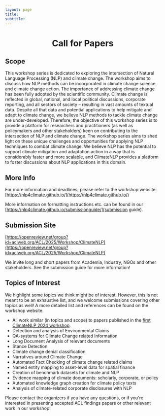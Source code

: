 ```yaml
---
layout: page
title: 
subtitle: 
---
```


<h1 style="text-align:center; margin-bottom:20pt; !important"> Call for Papers</h1>

<h2>Scope</h2>

This workshop series is dedicated to exploring the intersection of Natural Language Processing (NLP) and climate change. The workshop aims to discuss how NLP methods can be incorporated in climate change science and climate change action.
The importance of addressing climate change has been fully adopted by the scientific community. Climate change is reflected in global, national, and local political discussions, corporate reporting, and all sectors of society – resulting in vast amounts of textual data. Despite all that data and potential applications to help mitigate and adapt to climate change, we believe NLP methods to tackle climate change are under-developed. Therefore, the objective of this workshop series is to provide a platform for researchers and practitioners (as well as policymakers and other stakeholders) keen on contributing to the intersection of NLP and climate change.
The workshop series aims to shed light on these unique challenges and opportunities for applying NLP techniques to combat climate change. We believe NLP has the potential to support climate mitigation and adaptation action in a way that is considerably faster and more scalable, and ClimateNLP provides a platform to foster discussions about NLP applications in this domain.


<h2>More Info</h2>

For more information and deadlines, please refer to the workshop website:
[https://nlp4climate.github.io/](https://nlp4climate.github.io/)

More information on formatting instructions etc. can be found in our [https://nlp4climate.github.io/submissionguide/](submission guide).


<h2>Submission Site</h2>

[https://openreview.net/group?id=aclweb.org/ACL/2025/Workshop/ClimateNLP](https://openreview.net/group?id=aclweb.org/ACL/2025/Workshop/ClimateNLP)

We invite long and short papers from Academia, Industry, NGOs and other stakeholders. See the submission guide for more information!

<h2>Topics of Interest</h2>

We highlight some topics we think might be of interest. However, this is not meant to be an exhaustive list, and we welcome submissions covering other topics as well! A more detailed list and references can be found on the workshop website.
- All work similar (in topics and scope) to papers published in the <a href="https://aclanthology.org/volumes/2024.climatenlp-1/">first ClimateNLP 2024 workshop</a>.
- Detection and analysis of Environmental Claims
- QA-systems for Climate Change related Information
- Long Document Analysis of relevant documents
- Stance Detection
- Climate change denial classification
- Narratives around Climate Change
- Automated Fact Checking of climate change related claims
- Named entity mapping to asset-level data for spatial finance
- Creation of benchmark datasets for climate and NLP
- Evidence mapping of climate documents: scholarly, corporate, or policy
- Automated knowledge graph creation for climate policy texts
- Analysis of climate-related corporate disclosures with NLP

Please contact the organizers if you have any questions, or if you're interested in presenting accepted ACL findings papers or other relevant work in our workshop!

